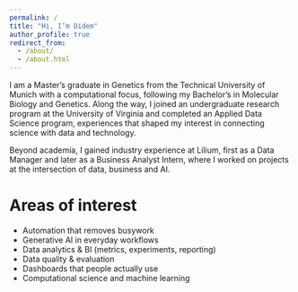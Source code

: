 ```yaml
---
permalink: /
title: "Hi, I’m Didem"
author_profile: true
redirect_from: 
  - /about/
  - /about.html
---
```

I am a Master’s graduate in Genetics from the Technical University of Munich with a computational focus, following my Bachelor’s in Molecular Biology and Genetics. Along the way, I joined an undergraduate research program at the University of Virginia and completed an Applied Data Science program, experiences that shaped my interest in connecting science with data and technology.

Beyond academia, I gained industry experience at Lilium, first as a Data Manager and later as a Business Analyst Intern, where I worked on projects at the intersection of data, business and AI.

Areas of interest
======

- Automation that removes busywork
- Generative AI in everyday workflows
- Data analytics & BI (metrics, experiments, reporting)
- Data quality & evaluation
- Dashboards that people actually use
- Computational science and machine learning